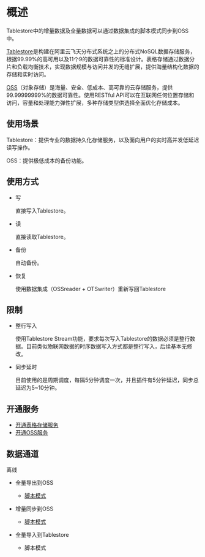 # 概述

Tablestore中的增量数据及全量数据可以通过数据集成的脚本模式同步到OSS中。

[Tablestore](https://www.alibabacloud.com/product/table-store)是构建在阿里云飞天分布式系统之上的分布式NoSQL数据存储服务，根据99.99%的高可用以及11个9的数据可靠性的标准设计。表格存储通过数据分片和负载均衡技术，实现数据规模与访问并发的无缝扩展，提供海量结构化数据的存储和实时访问。

[OSS](https://www.alibabacloud.com/product/oss)（对象存储）是海量、安全、低成本、高可靠的云存储服务，提供99.99999999%的数据可靠性。使用RESTful API可以在互联网任何位置存储和访问，容量和处理能力弹性扩展，多种存储类型供选择全面优化存储成本。

## 使用场景

Tablestore：提供专业的数据持久化存储服务，以及面向用户的实时高并发低延迟读写操作。

OSS：提供极低成本的备份功能。

## 使用方式

-   写

    直接写入Tablestore。

-   读

    直接读取Tablestore。

-   备份

    自动备份。

-   恢复

    使用数据集成（OSSreader + OTSwriter）重新写回Tablestore


## 限制

-   整行写入

    使用Tablestore Stream功能，要求每次写入Tablestore的数据必须是整行数据。目前类似物联网数据的时序数据写入方式都是整行写入，后续基本无修改。

-   同步延时

    目前使用的是周期调度，每隔5分钟调度一次，并且插件有5分钟延迟，同步总延迟为5~10分钟。


## 开通服务

-   [开通表格存储服务](/intl.zh-CN/快速入门/开通表格存储服务.md)
-   [开通OSS服务](/intl.zh-CN/控制台用户指南/开通OSS服务.md)

## 数据通道

离线

-   全量导出到OSS

    -   [脚本模式](/intl.zh-CN/数据同步迁移/数据导出/将表格存储数据同步到OSS/全量导出（脚本模式）.md)
-   增量同步到OSS

    -   [脚本模式](/intl.zh-CN/数据同步迁移/数据导出/将表格存储数据同步到OSS/增量同步（脚本模式）.md)
-   全量导入到Tablestore

    -   脚本模式

